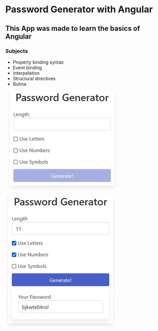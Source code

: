 # Password Generator with Angular

## This App was made to learn the basics of Angular

### Subjects

- Property binding syntax
- Event binding
- Interpelation
- Structural directives
- Bulma


![name](https://github.com/matshel/password-generator-angular/blob/master/src/assets/images/pw-generator.jpg)

![name](https://github.com/matshel/password-generator-angular/blob/master/src/assets/images/pw-generator-generated.jpg)
